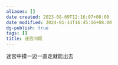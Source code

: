 ```yaml
---
aliases: []
date created: 2023-08-09T12:16:07+08:00
date modified: 2024-01-14T16:45:16+08:00
dg-publish: true
tags: []
title: 迷宫问题
---
```


迷宫中摸一边一直走就能出去